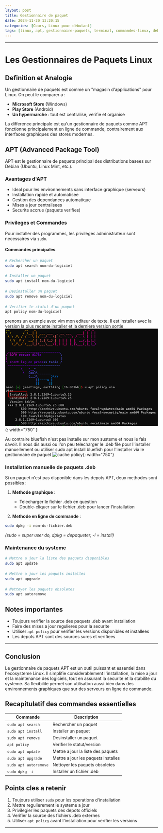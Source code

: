 ```yaml
---
layout: post
title: Gestionnaire de paquet
date: 2024-11-20 13:20:15
categories: [Cours, Linux pour débutant]
tags: [linux, apt, gestionnaire-paquets, terminal, commandes-linux, debian, ubuntu, administration-systeme, dpkg, paquets-deb, maintenance-systeme, sudo, ligne-de-commande]
---
```


---
# Les Gestionnaires de Paquets Linux

## Definition et Analogie
Un gestionnaire de paquets est comme un "magasin d'applications" pour Linux. On peut le comparer a :
- **Microsoft Store** (Windows)
- **Play Store** (Android)
- **Un hypermarche** : tout est centralise, verifie et organise

La difference principale est qu'un gestionnaire de paquets comme APT fonctionne principalement en ligne de commande, contrairement aux interfaces graphiques des stores modernes.

## APT (Advanced Package Tool)
APT est le gestionnaire de paquets principal des distributions basees sur Debian (Ubuntu, Linux Mint, etc.).

### Avantages d'APT
- Ideal pour les environnements sans interface graphique (serveurs)
- Installation rapide et automatisee
- Gestion des dependances automatique
- Mises a jour centralisees
- Securite accrue (paquets verifies)

### Privileges et Commandes
Pour installer des programmes, les privileges administrateur sont necessaires via `sudo`.

#### Commandes principales
```bash
# Rechercher un paquet
sudo apt search nom-du-logiciel

# Installer un paquet
sudo apt install nom-du-logiciel

# Desinstaller un paquet
sudo apt remove nom-du-logiciel

# Verifier le statut d'un paquet
apt policy nom-du-logiciel
```
prenons un exemple avec vim mon editeur de texte. Il est installer avec la version la plus recente installer et la derniere version sortie
![cache policy!](/images/cache-policy-yes.png){: width="750" }

Au contraire bluefish n'est pas installe sur mon susteme et nous le fais savoir. Il nous dis aussi ou l'on peu telecharger le .deb file pour l'installer manuellement ou utiliser sudo apt install bluefish pour l'installer via le gestionnaire de paquet
![cache policy](image/cache-policy-none){: width="750"}


### Installation manuelle de paquets .deb
Si un paquet n'est pas disponible dans les depots APT, deux methodes sont possibles :

1. **Methode graphique** :
   - Telecharger le fichier .deb en question
   - Double-cliquer sur le fichier .deb pour lancer l'installation
   
2. **Methode en ligne de commande** :
```bash
sudo dpkg -i nom-du-fichier.deb
```
*(sudo = super user do, dpkg = depaqueter, -i = install)*

### Maintenance du systeme

```bash
# Mettre a jour la liste des paquets disponibles
sudo apt update

# Mettre a jour les paquets installes
sudo apt upgrade

# Nettoyer les paquets obsoletes
sudo apt autoremove
```

## Notes importantes
- Toujours verifier la source des paquets .deb avant installation
- Faire des mises a jour regulieres pour la securite
- Utiliser `apt policy` pour verifier les versions disponibles et installees
- Les depots APT sont des sources sures et verifiees

---
## Conclusion

Le gestionnaire de paquets APT est un outil puissant et essentiel dans l'ecosysteme Linux. Il simplifie considerablement l'installation, la mise a jour et la maintenance des logiciels, tout en assurant la securite et la stabilite du systeme. Sa flexibilite permet son utilisation aussi bien dans des environnements graphiques que sur des serveurs en ligne de commande.

## Recapitulatif des commandes essentielles

|Commande|Description|
|---|---|
|`sudo apt search`|Rechercher un paquet|
|`sudo apt install`|Installer un paquet|
|`sudo apt remove`|Desinstaller un paquet|
|`apt policy`|Verifier le statut/version|
|`sudo apt update`|Mettre a jour la liste des paquets|
|`sudo apt upgrade`|Mettre a jour les paquets installes|
|`sudo apt autoremove`|Nettoyer les paquets obsoletes|
|`sudo dpkg -i`|Installer un fichier .deb|

## Points cles a retenir

1. Toujours utiliser `sudo` pour les operations d'installation
2. Mettre regulierement le systeme a jour
3. Privilegier les paquets des depots officiels
4. Verifier la source des fichiers .deb externes
5. Utiliser `apt policy` avant l'installation pour verifier les versions

---
